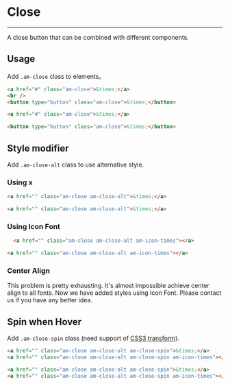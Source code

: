# Close
---

A close button that can be combined with different components.


## Usage

Add `.am-close` class to elements。

`````html
<a href="#" class="am-close">&times;</a>
<br />
<button type="button" class="am-close">&times;</button>
`````

```html
<a href="#" class="am-close">&times;</a>

<button type="button" class="am-close">&times;</button>
```


## Style modifier

Add `.am-close-alt` class to use alternative style.

### Using x

`````html
<a href="" class="am-close am-close-alt">&times;</a>
`````

```html
<a href="" class="am-close am-close-alt">&times;</a>
```

### Using Icon Font

`````html
  <a href="" class="am-close am-close-alt am-icon-times"></a>
`````

```html
<a href="" class="am-close am-close-alt am-icon-times"></a>
```

### Center Align

<div class="am-alert am-alert-warning">
This problem is pretty exhausting. It's almost impossible achieve center align to all fonts. Now we have added styles using Icon Font. Please contact us if you have any better idea.
</div>

## Spin when Hover

Add `.am-close-spin` class (need support of [CSS3 transform](https://developer.mozilla.org/zh-CN/docs/Web/CSS/transform#.E6.97.8B.E8.BD.AC)).

`````html
<a href="" class="am-close am-close-alt am-close-spin">&times;</a>
<a href="" class="am-close am-close-alt am-close-spin am-icon-times"></a>
`````

```html
<a href="" class="am-close am-close-alt am-close-spin">&times;</a>
<a href="" class="am-close am-close-alt am-close-spin am-icon-times"></a>
```
